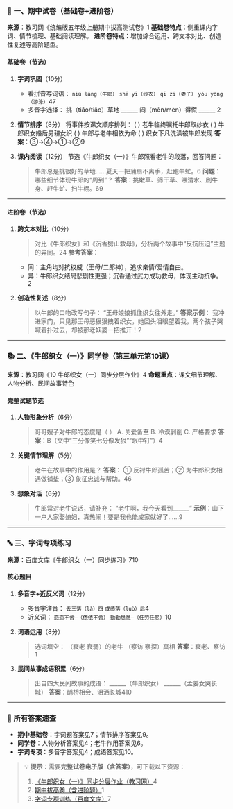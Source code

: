 ### 📝 **一、期中试卷（基础卷+进阶卷）**

**来源**：教习网《统编版五年级上册期中拔高测试卷》1
**基础卷特点**：侧重课内字词、情节梳理、基础阅读理解。
**进阶卷特点**：增加综合运用、跨文本对比、创造性复述等高阶题型。

#### **基础卷（节选）**

1. **字词巩固**（10分）

   - 看拼音写词语：
     `niú láng（牛郎）` `shā yī（纱衣）` `qī zi（妻子）` `yóu yǒng（游泳）`47
   - 多音字选择：
     挑（tiāo/tiǎo）草地 ______ 闷（mēn/mèn）得慌 ______ 2

2. **情节排序**（8分）
   将事件按课文顺序排列：
   ( ) 老牛临终嘱托牛郎取纱衣
   ( ) 牛郎织女婚后男耕女织
   ( ) 牛郎与老牛相依为命
   ( ) 织女下凡洗澡被牛郎发现
   **答案**：③→④→①→②9

3. **课内阅读**（12分）
   节选《牛郎织女（一）》牛郎照看老牛的段落，回答问题：

   > 牛郎总是挑很好的草地……夏天一把蒲扇不离手，赶跑牛虻。6
   > **问题**：哪些细节体现牛郎的“周到”？
   > **答案**：挑嫩草、筛干草、喂清水、刷牛身、赶牛虻、扫牛棚。69

------

#### **进阶卷（节选）**

1. **跨文本对比**（10分）

   > 对比《牛郎织女》和《沉香劈山救母》，分析两个故事中“反抗压迫”主题的异同。24
   > **参考答案**：

   - 同：主角均对抗权威（王母/二郎神），追求亲情/爱情自由。
   - 异：牛郎织女结局悲剧性更强；沉香通过武力成功救母，体现主动抗争。2

2. **创造性复述**（8分）

   > 以牛郎的口吻改写句子：
   > “王母娘娘抓住织女往外走。”
   > **答案示例**：
   > 我冲进家门，只见那王母恶狠狠拽着织女，她回头泪眼望着我，两个孩子哭喊着扑过去，却被那老妖婆一把推开！2

------

### 📚 **二、《牛郎织女（一）》同学卷（第三单元第10课）**

**来源**：教习网《10 牛郎织女（一）同步分层作业》4
**命题重点**：课文细节理解、人物分析、民间故事特色

#### **完整试题节选**

1. **人物形象分析**（6分）

   > 哥哥嫂子对牛郎的态度是（ ）
   > A. 关爱备至 B. 冷漠剥削 C. 严格要求
   > **答案**：B（文中“三分像笑七分像发狠”“眼中钉”）4

2. **关键情节理解**（5分）

   > 老牛在故事中的作用是？
   > **答案**：
   > ① 反衬牛郎孤苦；② 为牛郎织女相遇做铺垫；③ 象征忠诚与帮助。46

3. **想象对话**（6分）

   > 牛郎常对老牛说话，请补充：
   > “老牛啊，我今天看到______”
   > **示例**：山下一户人家娶媳妇，真热闹！要是我也能成家就好了……9

------

### 🔤 **三、字词专项练习**

**来源**：百度文库《牛郎织女（一）同步练习》710

#### **核心题目**

1. **多音字+近反义词**（12分）

   - 多音字注音：
     `丢三落（là）四` `成绩落（luò）后`4
   - 近义词：
     `恋恋不舍—（依依不舍）` `勤勤恳恳—（任劳任怨）`10

2. **词语运用**（8分）

   > 选词填空：
   > （衰老 衰弱）的老牛 （察访 察探）真相
   > **答案**：衰老、察访1

3. **民间故事成语积累**（6分）

   > 出自四大民间故事的成语：
   > ______（牛郎织女） ______（孟姜女哭长城）
   > **答案**：鹊桥相会、泪洒长城410

------

### 🔑 **所有答案速查**

- **期中基础卷**：字词题答案见7；情节排序答案见9。
- **同学卷**：人物分析答案见4；老牛作用答案见6。
- **字词专项**：多音字答案见4；成语答案见10。

> 💡 **提示**：需要**完整试卷电子版（含答案）**，可下载以下资源：
>
> 1. [《牛郎织女（一）》同步分层作业（教习网）](https://www.51jiaoxi.com/doc-16180418.html)4
> 2. [期中拔高卷（含进阶题）](https://www.51jiaoxi.com/doc-16186415.html)1
> 3. [字词专项训练（百度文库）](https://wenku.baidu.com/view/15faa05a7cd5360cba1aa8114431b90d6c8589d7.html)7
